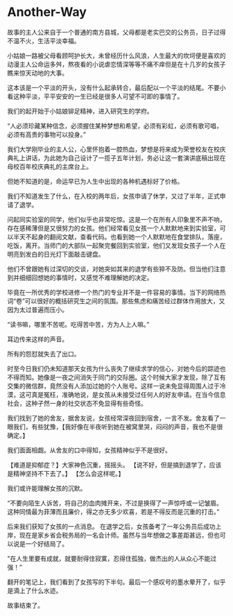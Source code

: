 # Another-Way

故事的主人公来自于一个普通的南方县城，父母都是老实巴交的公务员，日子过得不温不火，生活平淡幸福。

小姑娘一路被父母看顾呵护长大，未曾经历什么风浪，人生最大的坎坷便是喜欢的动漫主人公命运多舛，熬夜看的小说虐恋情深等等不痛不痒但是在十几岁的女孩子瞧来惊天动地的大事。

这本该是一个平淡的开头，没有什么起承转合，最后配以一个平淡的结尾。不要小看这种平淡，平平安安的一生已经是很多人可望不可即的事情了。

我们的起开始于小姑娘铆足精神，进入研究生的学府。

“人必须珍藏某种信念，必须握住某种梦想和希望，必须有彩虹，必须有歌可唱，必须有高贵的事物可以投身。” 

我们大学刚毕业的主人公，心里怀抱着一腔热血，梦想是将来成为荣誉校友在校庆典礼上讲话，为此她为自己设计了一揽子五年计划，务必让这一套演讲底稿出现在母校百年校庆典礼的主席台上。

但她不知道的是，命运早已为人生中出现的各种机遇标好了价格。

我们不知道发生了什么，在入校的两年后，女孩申请了休学，又过了半年，正式申请了退学。

问起同实验室的同学，他们似乎也非常吃惊。这是一个在所有人印象里不声不响，存在感稀薄但是又很努力的女孩。他们经常看见女孩一个人默默地来到实验室，可以半天不起身的翻阅文献，查看代码。也看到她一个人默默地在食堂排队，落座，吃饭，离开。当师门的大部队一起聚完餐回到实验室，他们又发现女孩子一个人在明亮到发白的日光灯下面敲击键盘。

他们不曾跟她有过深切的交谈，对她突如其来的退学有些猝不及防。但当他们注意到并细细回想她的事情时，又感觉不难理解她的决定。

毕竟在一所优秀的学校进修一个热门的专业并不是一件容易的事情。当下的网络热词“卷”可以很好的概括研究生之间的氛围。那些焦虑和痛苦经过群体作用放大，又因为太过普遍而压小。

“读书嘛，哪里不苦呢。吃得苦中苦，方为人上人嘛。”

耳边传来这样的声音。

所有的怨怼就失去了出口。

时至今日我们仍未知道那天女孩为什么丧失了继续求学的信心，对她今后的踪迹也不得而知。她像是一夜之间消失于同门的交际圈。这个时候大家才发现，除了互有交集的微信群，竟然没有人添加过她的个人账号。这样一说未免显得周围人过于冷漠，这可真是冤枉，准确地说，是女孩从未接受过任何人的好友申请。在当今信息社会，这种孑然一身的社交状态不免显得有些奇怪。

我们找到了她的舍友，据舍友说，女孩经常深夜回到宿舍，一言不发。舍友看了一眼我们，有些犹豫，【我好像在半夜听到她在被窝里哭，闷闷的声音，我也不是很确定。】

我们面面相觑。从舍友的口中得知，女孩精神似乎不是很好。

【难道是抑郁症？】大家神色沉重，摇摇头。
【说不好，但是搞到退学了，应该是精神坚持不下去了。】
【怎么会这样呢。】

我们或许能理解女孩的沉默。

“不要向陌生人诉苦，将自己的血肉摊开来，不过是换得了一声惊呼或一记皱眉。这种同情最为菲薄而且廉价，得之亦无多少欢喜，若是不得反而是沉重的打击。”

后来我们获知了女孩的一点消息。
在退学之后，女孩备考了一年公务员后成功上岸，现在是家乡省会税务局的一名会计师。虽然与当年想做之事差距甚远，但也可以说是一个好结局了。

"在人生里要有成就，就要耐得住寂寞，忍得住孤独，做杰出的人从众心不能过强！”

翻开的笔记上，我们看到了女孩写的下半句。最后一个感叹号的墨水晕开了，似乎是滴上了什么水迹。


故事结束了。
